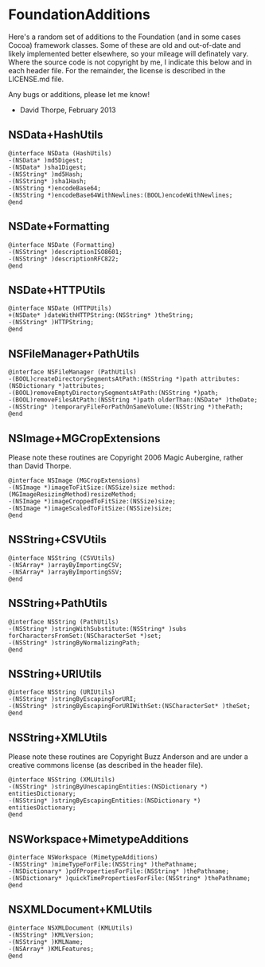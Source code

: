 FoundationAdditions
===================

Here's a random set of additions to the Foundation (and in some cases Cocoa)
framework classes. Some of these are old and out-of-date and likely implemented
better elsewhere, so your mileage will definately vary. Where the source code
is not copyright by me, I indicate this below and in each header file. For the
remainder, the license is described in the LICENSE.md file.

Any bugs or additions, please let me know!

- David Thorpe, February 2013


NSData+HashUtils
------------

```objc
@interface NSData (HashUtils)
-(NSData* )md5Digest;
-(NSData* )sha1Digest;
-(NSString* )md5Hash;
-(NSString* )sha1Hash;
-(NSString *)encodeBase64;
-(NSString *)encodeBase64WithNewlines:(BOOL)encodeWithNewlines;
@end
```

NSDate+Formatting
-----------------

```objc
@interface NSDate (Formatting)
-(NSString* )descriptionISO8601;
-(NSString* )descriptionRFC822;
@end
```

NSDate+HTTPUtils
----------------

```objc
@interface NSDate (HTTPUtils)
+(NSDate* )dateWithHTTPString:(NSString* )theString;
-(NSString* )HTTPString;
@end
```


NSFileManager+PathUtils
-----------------------

```objc
@interface NSFileManager (PathUtils)
-(BOOL)createDirectorySegmentsAtPath:(NSString *)path attributes:(NSDictionary *)attributes;
-(BOOL)removeEmptyDirectorySegmentsAtPath:(NSString *)path;
-(BOOL)removeFilesAtPath:(NSString *)path olderThan:(NSDate* )theDate;
-(NSString* )temporaryFileForPathOnSameVolume:(NSString *)thePath;
@end
```

NSImage+MGCropExtensions
------------------------

Please note these routines are Copyright 2006 Magic Aubergine, rather than
David Thorpe.

```objc
@interface NSImage (MGCropExtensions)
-(NSImage *)imageToFitSize:(NSSize)size method:(MGImageResizingMethod)resizeMethod;
-(NSImage *)imageCroppedToFitSize:(NSSize)size;
-(NSImage *)imageScaledToFitSize:(NSSize)size;
@end
```


NSString+CSVUtils
-----------------

```objc
@interface NSString (CSVUtils) 
-(NSArray* )arrayByImportingCSV;
-(NSArray* )arrayByImportingSSV;
@end
```


NSString+PathUtils
-----------------

```objc
@interface NSString (PathUtils) 
-(NSString* )stringWithSubstitute:(NSString* )subs forCharactersFromSet:(NSCharacterSet *)set;
-(NSString* )stringByNormalizingPath;
@end
```


NSString+URIUtils
-----------------

```objc
@interface NSString (URIUtils)
-(NSString* )stringByEscapingForURI;
-(NSString* )stringByEscapingForURIWithSet:(NSCharacterSet* )theSet;
@end
```


NSString+XMLUtils
-----------------

Please note these routines are Copyright Buzz Anderson and are under a creative commons
license (as described in the header file).

```objc
@interface NSString (XMLUtils) 
-(NSString* )stringByUnescapingEntities:(NSDictionary *) entitiesDictionary;
-(NSString* )stringByEscapingEntities:(NSDictionary *) entitiesDictionary;
@end
```

NSWorkspace+MimetypeAdditions
-----------------------------

```objc
@interface NSWorkspace (MimetypeAdditions)
-(NSString* )mimeTypeForFile:(NSString* )thePathname;
-(NSDictionary* )pdfPropertiesForFile:(NSString* )thePathname;
-(NSDictionary* )quickTimePropertiesForFile:(NSString* )thePathname;
@end
```


NSXMLDocument+KMLUtils
----------------------

```objc
@interface NSXMLDocument (KMLUtils)
-(NSString* )KMLVersion;
-(NSString* )KMLName;
-(NSArray* )KMLFeatures;
@end
```

